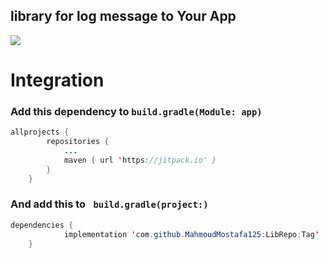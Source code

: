 ## library for log message to Your App

[![](https://jitpack.io/v/MahmoudMostafa125/LibRepo.svg)](https://jitpack.io/#MahmoudMostafa125/LibRepo)

# Integration


### Add this dependency to  ``` build.gradle(Module: app) ```

```java
allprojects {
		repositories {
			...
			maven { url 'https://jitpack.io' }
		}
	}
```


### And add this to   ``` build.gradle(project:)```

```java
dependencies {
	        implementation 'com.github.MahmoudMostafa125:LibRepo:Tag'
	}
 ``` 
